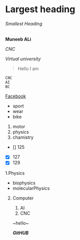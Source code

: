 # Largest heading
###### Smallest Heading
**Muneeb ALi**

_CNC_

*_Virtual university_*

> Hello I am

```
CNC
AI
BC
```

[Facebook](http://facebook.com)

- sport
- wear
- bike

1. motor
2. physics
3. chamistry

- [] 125
- [x] 127 
- [x] 129

1.Physics
  - biophysics
  - molecularPhysics
2. Computer
   1. AI
   2. CNC
   
   ~hello~
   
   
   
   
   
   ***GitHUB***
   
   

